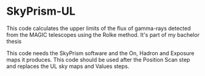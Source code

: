 # SkyPrism-UL
This code calculates the upper limits of the flux of gamma-rays detected from the MAGIC telescopes using the Rolke method. It's part of my bachelor thesis

This code needs the SkyPrism software and the On, Hadron and Exposure maps it produces. This code should be used after the Position Scan step and replaces the UL sky maps and Values steps. 
